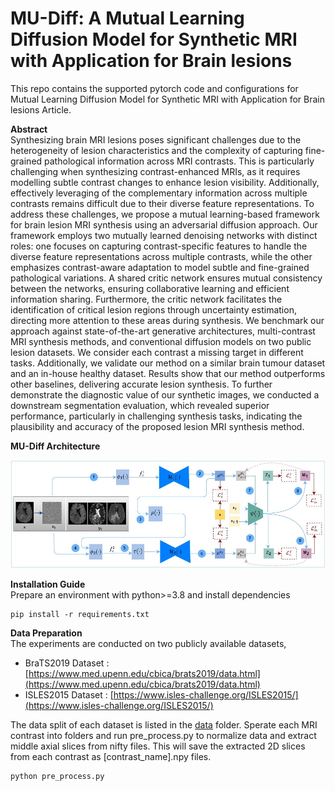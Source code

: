# MU-Diff: A Mutual Learning Diffusion Model for Synthetic MRI with Application for Brain lesions

This repo contains the supported pytorch code and configurations for Mutual Learning Diffusion Model for Synthetic MRI with Application for Brain lesions Article.

**Abstract**  <br />
Synthesizing brain MRI lesions poses significant challenges due to the heterogeneity of lesion characteristics and the complexity of capturing fine-grained pathological information across MRI contrasts. This is particularly challenging when synthesizing contrast-enhanced MRIs, as it requires modelling subtle contrast changes to enhance lesion visibility. Additionally, effectively leveraging of the complementary information across multiple contrasts remains difficult due to their diverse feature representations. To address these challenges, we propose a mutual learning-based framework for brain lesion MRI synthesis using an adversarial diffusion approach. Our framework employs two mutually learned denoising networks with distinct roles: one focuses on capturing contrast-specific features to handle the diverse feature representations across multiple contrasts, while the other emphasizes contrast-aware adaptation to model subtle and fine-grained pathological variations. A shared critic network ensures mutual consistency between the networks, ensuring collaborative learning and efficient information sharing. Furthermore, the critic network facilitates the identification of critical lesion regions through uncertainty estimation, directing more attention to these areas during synthesis. We benchmark our approach against state-of-the-art generative architectures, multi-contrast MRI synthesis methods, and conventional diffusion models on two public lesion datasets. We consider each contrast a missing target in different tasks. Additionally, we validate our method on a similar brain tumour dataset and an in-house healthy dataset. Results show that our method outperforms other baselines, delivering accurate lesion synthesis. To further demonstrate the diagnostic value of our synthetic images, we conducted a downstream segmentation evaluation, which revealed superior performance, particularly in challenging synthesis tasks, indicating the plausibility and accuracy of the proposed lesion MRI synthesis method.

**MU-Diff Architecture**  <br />

![alt text](figures/mudiff_architecture.jpg)

**Installation Guide**  <br />
Prepare an environment with python>=3.8 and install dependencies
```
pip install -r requirements.txt
```
**Data Preparation**  <br />
The experiments are conducted on two publicly available datasets,
  * BraTS2019 Dataset : [https://www.med.upenn.edu/cbica/brats2019/data.html](https://www.med.upenn.edu/cbica/brats2019/data.html)
  * ISLES2015 Dataset : [https://www.isles-challenge.org/ISLES2015/](https://www.isles-challenge.org/ISLES2015/)

The data split of each dataset is listed in the [data](data) folder. Sperate each MRI contrast into folders and run pre_process.py to normalize data and extract middle axial slices from nifty files. This will save the extracted 2D slices from each contrast as [contrast_name].npy files. 
```
python pre_process.py
```
